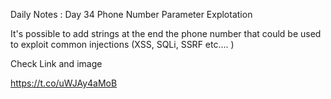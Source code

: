 Daily Notes : Day 34 
Phone Number Parameter Explotation

It's possible to add strings at the end the phone number that could be used to exploit common injections (XSS, SQLi, SSRF etc…. )

Check Link and image 

https://t.co/uWJAy4aMoB
